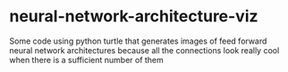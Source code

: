 # neural-network-architecture-viz
Some code using python turtle that generates images of feed forward neural network architectures because all the connections look really cool when there is a sufficient number of them

